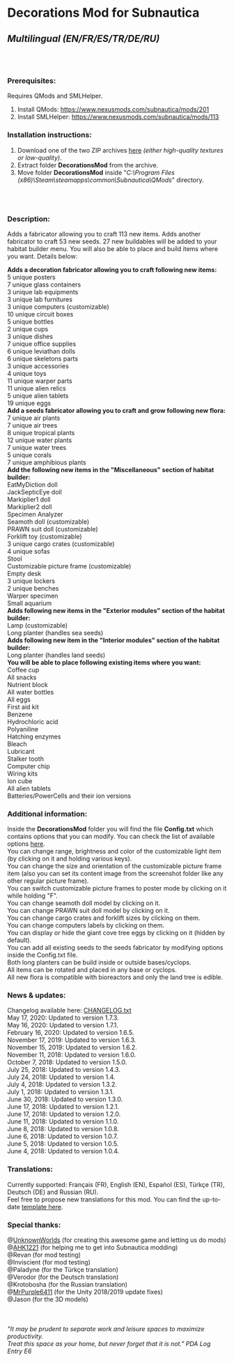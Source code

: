 # Decorations Mod for Subnautica
## *Multilingual (EN/FR/ES/TR/DE/RU)*

<br><br>

### Prerequisites:
Requires QMods and SMLHelper.<br>
1) Install QMods: https://www.nexusmods.com/subnautica/mods/201<br>
2) Install SMLHelper: https://www.nexusmods.com/subnautica/mods/113<br>

### Installation instructions:
1) Download one of the two ZIP archives [here](https://github.com/K07H/DecorationsMod/releases) *(either high-quality textures or low-quality)*.<br>
2) Extract folder **DecorationsMod** from the archive.<br>
3) Move folder **DecorationsMod** inside "*C:\Program Files (x86)\Steam\steamapps\common\Subnautica\QMods*" directory.<br>

<br><br>

### Description:
Adds a fabricator allowing you to craft 113 new items. Adds another fabricator to craft 53 new seeds. 27 new buildables will be added to your habitat builder menu. You will also be able to place and build items where you want. Details below:

**Adds a decoration fabricator allowing you to craft following new items:**<br>
    5 unique posters<br>
    7 unique glass containers<br>
    3 unique lab equipments<br>
    3 unique lab furnitures<br>
    3 unique computers (customizable)<br>
    10 unique circuit boxes<br>
    5 unique bottles<br>
    2 unique cups<br>
    3 unique dishes<br>
    7 unique office supplies<br>
    6 unique leviathan dolls<br>
    6 unique skeletons parts<br>
    3 unique accessories<br>
    4 unique toys<br>
    11 unique warper parts<br>
    11 unique alien relics<br>
    5 unique alien tablets<br>
    19 unique eggs<br>
**Add a seeds fabricator allowing you to craft and grow following new flora:**<br>
    7 unique air plants<br>
    7 unique air trees<br>
    8 unique tropical plants<br>
    12 unique water plants<br>
    7 unique water trees<br>
    5 unique corals<br>
    7 unique amphibious plants<br>
**Add the following new items in the "Miscellaneous" section of habitat builder:**<br>
    EatMyDiction doll<br>
    JackSepticEye doll<br>
    Markiplier1 doll<br>
    Markiplier2 doll<br>
    Specimen Analyzer<br>
    Seamoth doll (customizable)<br>
    PRAWN suit doll (customizable)<br>
    Forklift toy (customizable)<br>
    3 unique cargo crates (customizable)<br>
    4 unique sofas<br>
    Stool<br>
    Customizable picture frame (customizable)<br>
    Empty desk<br>
    3 unique lockers<br>
    2 unique benches<br>
    Warper specimen<br>
    Small aquarium<br>
**Adds following new items in the "Exterior modules" section of the habitat builder:**<br>
    Lamp (customizable)<br>
    Long planter (handles sea seeds)<br>
**Adds following new item in the "Interior modules" section of the habitat builder:**<br>
    Long planter (handles land seeds)<br>
**You will be able to place following existing items where you want:**<br>
    Coffee cup<br>
    All snacks<br>
    Nutrient block<br>
    All water bottles<br>
    All eggs<br>
    First aid kit<br>
    Benzene<br>
    Hydrochloric acid<br>
    Polyaniline<br>
    Hatching enzymes<br>
    Bleach<br>
    Lubricant<br>
    Stalker tooth<br>
    Computer chip<br>
    Wiring kits<br>
    Ion cube<br>
    All alien tablets<br>
    Batteries/PowerCells and their ion versions<br>

### Additional information:<br>
Inside the **DecorationsMod** folder you will find the file **Config.txt** which contains options that you can modify. You can check the list of available options [here](https://github.com/K07H/DecorationsMod/raw/master/DecorationsMod/Config.txt).<br>
You can change range, brightness and color of the customizable light item (by clicking on it and holding various keys).<br>
You can change the size and orientation of the customizable picture frame item (also you can set its content image from the screenshot folder like any other regular picture frame).<br>
You can switch customizable picture frames to poster mode by clicking on it while holding "F".<br>
You can change seamoth doll model by clicking on it.<br>
You can change PRAWN suit doll model by clicking on it.<br>
You can change cargo crates and forklift sizes by clicking on them.<br>
You can change computers labels by clicking on them.<br>
You can display or hide the giant cove tree eggs by clicking on it (hidden by default).<br>
You can add all existing seeds to the seeds fabricator by modifying options inside the Config.txt file.<br>
Both long planters can be build inside or outside bases/cyclops.<br>
All items can be rotated and placed in any base or cyclops.<br>
All new flora is compatible with bioreactors and only the land tree is edible.<br>

### News & updates:<br>
Changelog available here: [CHANGELOG.txt](https://github.com/K07H/DecorationsMod/blob/master/CHANGELOG.txt?raw=true)<br>
May 17, 2020: Updated to version 1.7.3.<br>
May 16, 2020: Updated to version 1.7.1.<br>
February 16, 2020: Updated to version 1.6.5.<br>
November 17, 2019: Updated to version 1.6.3.<br>
November 15, 2019: Updated to version 1.6.2.<br>
November 11, 2018: Updated to version 1.6.0.<br>
October 7, 2018: Updated to version 1.5.0.<br>
July 25, 2018: Updated to version 1.4.3.<br>
July 24, 2018: Updated to version 1.4.<br>
July 4, 2018: Updated to version 1.3.2.<br>
July 1, 2018: Updated to version 1.3.1.<br>
June 30, 2018: Updated to version 1.3.0.<br>
June 17, 2018: Updated to version 1.2.1.<br>
June 17, 2018: Updated to version 1.2.0.<br>
June 11, 2018: Updated to version 1.1.0.<br>
June 8, 2018:  Updated to version 1.0.8.<br>
June 6, 2018:  Updated to version 1.0.7.<br>
June 5, 2018:  Updated to version 1.0.5.<br>
June 4, 2018:  Updated to version 1.0.4.<br>

### Translations:<br>
Currently supported: Français (FR), English (EN), Español (ES), Türkçe (TR), Deutsch (DE) and Russian (RU).<br>
Feel free to propose new translations for this mod. You can find the up-to-date [template here](https://github.com/K07H/DecorationsMod/blob/master/translation_template.docx?raw=true).<br>

### Special thanks:<br>
@[UnknownWorlds](https://unknownworlds.com/subnautica/) (for creating this awesome game and letting us do mods)<br>
@[AHK1221](https://github.com/ahk1221/) (for helping me to get into Subnautica modding)<br>
@Revan (for mod testing)<br>
@Inviscient (for mod testing)<br>
@Paladyne (for the Türkçe translation)<br>
@Verodor (for the Deutsch translation)<br>
@Krotobosha (for the Russian translation)<br>
@[MrPurple6411](https://github.com/MrPurple6411/) (for the Unity 2018/2019 update fixes)<br>
@Jason (for the 3D models)<br>
<br>
<br>
<br>
*"It may be prudent to separate work and leisure spaces to maximize productivity.<br>
Treat this space as your home, but never forget that it is not." PDA Log Entry E6*

